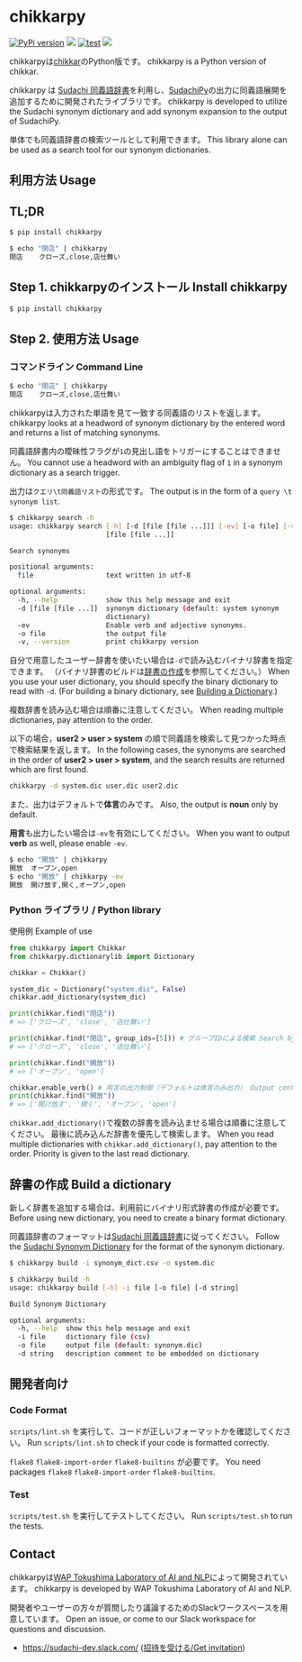 # chikkarpy
[![PyPi version](https://img.shields.io/pypi/v/chikkarpy.svg)](https://pypi.python.org/pypi/chikkarpy/)
[![](https://img.shields.io/badge/python-3.5+-blue.svg)](https://www.python.org/downloads/release/python-350/)
[![test](https://github.com/t-yamamura/chikkarpy/actions/workflows/test.yaml/badge.svg)](https://github.com/t-yamamura/chikkarpy/actions/workflows/test.yaml)
[![](https://img.shields.io/github/license/t-yamamura/chikkarpy.svg)](https://github.com/t-yamamura/chikkarpy/blob/master/LICENSE)

chikkarpyは[chikkar](https://github.com/WorksApplications/chikkar)のPython版です。 
chikkarpy is a Python version of chikkar.

chikkarpy は [Sudachi 同義語辞書](https://github.com/WorksApplications/SudachiDict/blob/develop/docs/synonyms.md)を利用し、[SudachiPy](https://github.com/WorksApplications/SudachiPy)の出力に同義語展開を追加するために開発されたライブラリです。
chikkarpy is developed to utilize the Sudachi synonym dictionary and add synonym expansion to the output of SudachiPy.

単体でも同義語辞書の検索ツールとして利用できます。
This library alone can be used as a search tool for our synonym dictionaries.

## 利用方法 Usage
## TL;DR
```bash
$ pip install chikkarpy

$ echo "閉店" | chikkarpy
閉店    クローズ,close,店仕舞い
```

## Step 1. chikkarpyのインストール Install chikkarpy
```bash
$ pip install chikkarpy
```

## Step 2. 使用方法 Usage
### コマンドライン Command Line
```bash
$ echo "閉店" | chikkarpy
閉店    クローズ,close,店仕舞い
```
chikkarpyは入力された単語を見て一致する同義語のリストを返します。
chikkarpy looks at a headword of synonym dictionary by the entered word and returns a list of matching synonyms.

同義語辞書内の曖昧性フラグが`1`の見出し語をトリガーにすることはできません。
You cannot use a headword with an ambiguity flag of `1` in a synonym dictionary as a search trigger.

出力は`クエリ\t同義語リスト`の形式です。
The output is in the form of a `query \t synonym list`.

```bash
$ chikkarpy search -h
usage: chikkarpy search [-h] [-d [file [file ...]]] [-ev] [-o file] [-v]
                        [file [file ...]]

Search synonyms

positional arguments:
  file                  text written in utf-8

optional arguments:
  -h, --help            show this help message and exit
  -d [file [file ...]]  synonym dictionary (default: system synonym
                        dictionary)
  -ev                   Enable verb and adjective synonyms.
  -o file               the output file
  -v, --version         print chikkarpy version
```

自分で用意したユーザー辞書を使いたい場合は`-d`で読み込むバイナリ辞書を指定できます。
（バイナリ辞書のビルドは[辞書の作成](#辞書の作成-Build-a-dictionary)を参照してください。）
When you use your user dictionary, you should specify the binary dictionary to read with `-d`.
(For building a binary dictionary, see [Building a Dictionary](#辞書の作成-Build-a-dictionary).)

複数辞書を読み込む場合は順番に注意してください。
When reading multiple dictionaries, pay attention to the order.

以下の場合，**user2 > user > system** の順で同義語を検索して見つかった時点で検索結果を返します。
In the following cases, the synonyms are searched in the order of **user2 > user > system**, and the search results are returned which are first found.

```bash
chikkarpy -d system.dic user.dic user2.dic
```

また、出力はデフォルトで**体言**のみです。
Also, the output is **noun** only by default.

**用言**も出力したい場合は`-ev`を有効にしてください。
When you want to output **verb** as well, please enable `-ev`.

```bash
$ echo "開放" | chikkarpy
開放	オープン,open
$ echo "開放" | chikkarpy -ev
開放	開け放す,開く,オープン,open
```

### Python ライブラリ / Python library
使用例 Example of use

```python
from chikkarpy import Chikkar
from chikkarpy.dictionarylib import Dictionary

chikkar = Chikkar()

system_dic = Dictionary("system.dic", False)
chikkar.add_dictionary(system_dic)

print(chikkar.find("閉店"))
# => ['クローズ', 'close', '店仕舞い']

print(chikkar.find("閉店", group_ids=[5])) # グループIDによる検索 Search by group ID
# => ['クローズ', 'close', '店仕舞い']

print(chikkar.find("開放"))
# => ['オープン', 'open']

chikkar.enable_verb() # 用言の出力制御（デフォルトは体言のみ出力） Output control of verbs (default is to output only nouns)
print(chikkar.find("開放"))
# => ['開け放す', '開く', 'オープン', 'open']

```

`chikkar.add_dictionary()`で複数の辞書を読み込ませる場合は順番に注意してください。
最後に読み込んだ辞書を優先して検索します。
When you read multiple dictionaries with `chikkar.add_dictionary()`, pay attention to the order.
Priority is given to the last read dictionary.

## 辞書の作成 Build a dictionary

新しく辞書を追加する場合は、利用前にバイナリ形式辞書の作成が必要です。
Before using new dictionary, you need to create a binary format dictionary.

同義語辞書のフォーマットは[Sudachi 同義語辞書](https://github.com/WorksApplications/SudachiDict/blob/develop/docs/synonyms.md)に従ってください。
Follow the [Sudachi Synonym Dictionary](https://github.com/WorksApplications/SudachiDict/blob/develop/docs/synonyms.md) for the format of the synonym dictionary.

```bash
$ chikkarpy build -i synonym_dict.csv -o system.dic 
```

```bash
$ chikkarpy build -h
usage: chikkarpy build [-h] -i file [-o file] [-d string]

Build Synonym Dictionary

optional arguments:
  -h, --help  show this help message and exit
  -i file     dictionary file (csv)
  -o file     output file (default: synonym.dic)
  -d string   description comment to be embedded on dictionary
```

## 開発者向け

### Code Format

`scripts/lint.sh` を実行して、コードが正しいフォーマットかを確認してください。
Run `scripts/lint.sh` to check if your code is formatted correctly.

`flake8` `flake8-import-order` `flake8-builtins` が必要です。
You need packages `flake8` `flake8-import-order` `flake8-builtins`.

### Test

`scripts/test.sh` を実行してテストしてください。
Run `scripts/test.sh` to run the tests.

## Contact

chikkarpyは[WAP Tokushima Laboratory of AI and NLP](http://nlp.worksap.co.jp/)によって開発されています。
chikkarpy is developed by WAP Tokushima Laboratory of AI and NLP.

開発者やユーザーの方々が質問したり議論するためのSlackワークスペースを用意しています。
Open an issue, or come to our Slack workspace for questions and discussion.
- https://sudachi-dev.slack.com/  ([招待を受ける/Get invitation](https://join.slack.com/t/sudachi-dev/shared_invite/enQtMzg2NTI2NjYxNTUyLTMyYmNkZWQ0Y2E5NmQxMTI3ZGM3NDU0NzU4NGE1Y2UwYTVmNTViYjJmNDI0MWZiYTg4ODNmMzgxYTQ3ZmI2OWU))
